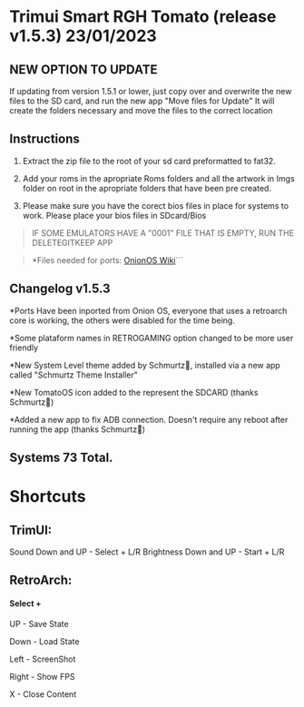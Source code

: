 # Trimui Smart RGH Tomato (release v1.5.3) 23/01/2023 

## NEW OPTION TO UPDATE

If updating from version 1.5.1 or lower, just copy over and overwrite the new files to the SD card, and run the new app "Move files for Update"
It will create the folders necessary and move the files to the correct location


## Instructions

1) Extract the zip file to the root of your sd card preformatted to fat32.

2) Add your roms in the apropriate Roms folders and all the artwork in Imgs folder on root in the apropriate folders that have been pre created.

3) Please make sure you have the corect bios files in place for systems to work. Please place your bios files in SDcard/Bios

>IF SOME EMULATORS HAVE A "0001" FILE THAT IS EMPTY, RUN THE DELETEGITKEEP APP

>*Files needed for ports: [OnionOS Wiki](https://github.com/OnionUI/Onion/wiki/Ports-Collection)```


## Changelog v1.5.3

*Ports Have been inported from Onion OS, everyone that uses a retroarch core is working, the others were disabled for the time being.

*Some plataform names in RETROGAMING option changed to be more user friendly

*New System Level theme added by Schmurtz🧅, installed via a new app called "Schmurtz Theme Installer"

*New TomatoOS icon added to the represent the SDCARD (thanks Schmurtz🧅)

*Added a new app to fix ADB connection. Doesn't require any reboot after running the app (thanks Schmurtz🧅)

## Systems 73 Total.


# Shortcuts
## TrimUI:
Sound Down and UP - Select + L/R
Brightness Down and UP - Start + L/R

## RetroArch:
#### Select +
UP - Save State

Down - Load State

Left - ScreenShot

Right - Show FPS

X - Close Content

